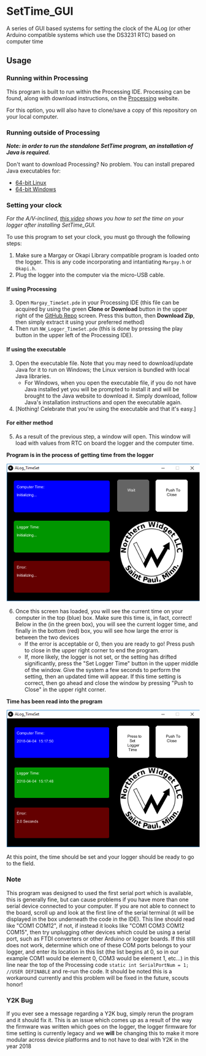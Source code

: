 # SetTime_GUI
A series of GUI based systems for setting the clock of the ALog (or other Arduino compatible systems which use the DS3231 RTC) based on computer time

## Usage

### Running within Processing

This program is built to run within the Processing IDE. Processing can be found, along with download instructions, on the [Processing](https://processing.org/download/) website.

For this option, you will also have to clone/save a copy of this repository on your local computer.

### Running outside of Processing

***Note: in order to run the standalone SetTime program, an installation of Java is required.***

Don't want to download Processing? No problem. You can install prepared Java executables for:
* [64-bit Linux](https://drive.google.com/file/d/1gW2tnu2t9jABWCnqmpSAMX8eulWXuIyv/view?usp=sharing)
* [64-bit Windows](https://drive.google.com/file/d/1jLe1Z-629XJ8ikFgR_EwZZ-dWOePTuzI/view?usp=sharing)

### Setting your clock

*For the A/V-inclined, [this video](https://youtu.be/q0fVwhMNLZg) shows you how to set the time on your logger after installing SetTime_GUI.*

To use this program to set your clock, you must go through the following steps:

1. Make sure a Margay or Okapi Library compatible program is loaded onto the logger. This is any code incorporating and intantiating `Margay.h` or `Okapi.h`.
2. Plug the logger into the computer via the micro-USB cable.

#### If using Processing

3. Open `Margay_TimeSet.pde` in your Processing IDE (this file can be acquired by using the green **Clone or Download** button in the upper right of the [GitHub Repo](https://github.com/NorthernWidget/SetTime_GUI) screen. Press this button, then **Download Zip**, then simply extract it using your preferred method)
4. Then run `NW_Logger_TimeSet.pde` (this is done by pressing the play button in the upper left of the Processing IDE).

#### If using the executable

3. Open the executable file. Note that you may need to download/update Java for it to run on Windows; the Linux version is bundled with local Java libraries.
	* For Windows, when you open the executable file, if you do not have Java installed yet you will be prompted to install it and will be brought to the Java website to download it. Simply download, follow Java's installation instructions and open the executable again.
4. [Nothing! Celebrate that you're using the executable and that it's easy.]

#### For either method

5. As a result of the previous step, a window will open. This window will load with values from RTC on board the logger and the computer time.

**Program is in the process of getting time from the logger**

![Waiting for time](WaitingForTime.png?raw=true "Title")

6. Once this screen has loaded, you will see the current time on your computer in the top (blue) box. Make sure this time is, in fact, correct! Below in the (in the green box), you will see the current logger time, and finally in the bottom (red) box, you will see how large the error is between the two devices
	* If the error is acceptable or 0, then you are ready to go! Press push to close in the upper right corner to end the program.
	* If, more likely, the logger is not set, or the setting has drifted significantly, press the "Set Logger Time" button in the upper middle of the window. Give the system a few seconds to perform the setting, then an updated time will appear. If this time setting is correct, then go ahead and close the window by pressing "Push to Close" in the upper right corner.

**Time has been read into the program**

![Time loaded into logger](LoadedTime.png?raw=true "Title")

At this point, the time should be set and your logger should be ready to go to the field.

### Note

This program was designed to used the first serial port which is available, this is generally fine, but can cause problems if you have more than one serial device connected to your computer. If you are not able to connect to the board, scroll up and look at the first line of the serial terminal (it will be displayed in the box underneath the code in the IDE). This line should read like "COM1 COM12", if not, if instead it looks like "COM1 COM3 COM12 COM15", then try unplugging other devices which could be using a serial port, such as FTDI converters or other Arduino or logger boards. If this still does not work, determine which one of these COM ports belongs to your logger, and enter its location in this list (the list begins at 0, so in our example COM1 would be element 0, COM3 would be element 1, etc...) in this line near the top of the Processing code `static int SerialPortNum = 1;  //USER DEFINABLE` and re-run the code. It should be noted this is a workaround currently and this problem will be fixed in the future, scouts honor!

### Y2K Bug

If you ever see a message regarding a Y2K bug, simply rerun the program and it should fix it. This is an issue which comes up as a result of the way the firmware was written which goes on the logger, the logger firmware for time setting is currently legacy and we **will** be changing this to make it more modular across device platforms and to not have to deal with Y2K in the year 2018
